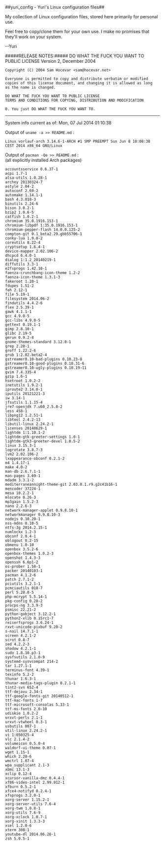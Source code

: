 ##yuri_config - Yuri's Linux configuration files##

My collection of Linux configuration files, stored here primarily for personal use.

Feel free to copy/clone them for your own use.  I make no promises that they'll work on your system.

--Yuri

#####RELEASE NOTES:#####
    DO WHAT THE FUCK YOU WANT TO PUBLIC LICENSE
    Version 2, December 2004

    Copyright (C) 2004 Sam Hocevar <sam@hocevar.net>

    Everyone is permitted to copy and distribute verbatim or modified
    copies of this license document, and changing it is allowed as long
    as the name is changed.

    DO WHAT THE FUCK YOU WANT TO PUBLIC LICENSE
    TERMS AND CONDITIONS FOR COPYING, DISTRIBUTION AND MODIFICATION

    0. You just DO WHAT THE FUCK YOU WANT TO.

---------------------------------------------
<!--- cut_here - data below is auto-generated by update-yuri_config.sh --->
System info current as of: Mon, 07 Jul 2014  01:10:38

Output of `uname -a >> README.md` :

    Linux vorlauf-arch 3.14.6-1-ARCH #1 SMP PREEMPT Sun Jun 8 10:08:38 CEST 2014 x86_64 GNU/Linux

Output of `pacman -Qe >> README.md` :<br>
(all explicitly installed Arch packages)

    accountsservice 0.6.37-1
    acpi 1.7-1
    alsa-utils 1.0.28-1
    archey 20130324-7
    astyle 2.04-2
    autoconf 2.69-2
    automake 1.14.1-1
    bash 4.3.018-3
    binutils 2.24-6
    bison 3.0.2-1
    bzip2 1.0.6-5
    catfish 1.0.2-1
    chromium 35.0.1916.153-1
    chromium-libpdf 1:35.0.1916.153-1
    chromium-pepper-flash 14.0.0.125-2
    compton-git 0.1_beta2.29.gbb55706-1
    conky-lua 1.9.0-2
    coreutils 8.22-4
    cryptsetup 1.6.4-1
    device-mapper 2.02.106-2
    dhcpcd 6.4.0-1
    dialog 1:1.2_20140219-1
    diffutils 3.3-1
    e2fsprogs 1.42.10-1
    faenza-crunchbang-icon-theme 1.2-2
    faenza-icon-theme 1.3.1-3
    fakeroot 1.20-1
    fdupes 1.51-2
    feh 2.12-1
    file 5.19-1
    filesystem 2014.06-2
    findutils 4.4.2-6
    flex 2.5.39-1
    gawk 4.1.1-1
    gcc 4.9.0-5
    gcc-libs 4.9.0-5
    gettext 0.19.1-1
    gimp 2.8.10-1
    glibc 2.19-5
    gmrun 0.9.2-4
    gnome-themes-standard 3.12.0-1
    grep 2.20-1
    groff 1.22.2-6
    grub 1:2.02.beta2-4
    gstreamer0.10-bad-plugins 0.10.23-8
    gstreamer0.10-good-plugins 0.10.31-6
    gstreamer0.10-ugly-plugins 0.10.19-11
    gvim 7.4.335-4
    gzip 1.6-1
    hsetroot 1.0.2-2
    inetutils 1.9.2-1
    iproute2 3.14.0-1
    iputils 20121221-3
    iw 3.14-1
    jfsutils 1.1.15-4
    jre7-openjdk 7.u60_2.5.0-2
    less 458-1
    libpng12 1.2.51-1
    libtool 2.4.2-13
    libutil-linux 2.24.2-1
    licenses 20140629-1
    lightdm 1:1.10.1-2
    lightdm-gtk-greeter-settings 1.0-1
    lightdm-gtk3-greeter-devel 1.8.5-2
    linux 3.15.3-1
    logrotate 3.8.7-3
    lvm2 2.02.106-2
    lxappearance-obconf 0.2.1-2
    m4 1.4.17-1
    make 4.0-2
    man-db 2.6.7.1-1
    man-pages 3.69-1
    mdadm 3.3.1-2
    mediterraneannight-theme-git 2.03.0.1.r9.g2c41b16-1
    mencoder 37224-1
    mesa 10.2.2-1
    mlocate 0.26-3
    mp3gain 1.5.2-3
    nano 2.2.6-3
    network-manager-applet 0.9.8.10-1
    networkmanager 0.9.8.10-3
    nodejs 0.10.29-1
    nss-mdns 0.10-5
    ntfs-3g 2014.2.15-1
    numlockx 1.2-3
    obconf 2.0.4-1
    oblogout 0.2-15
    obmenu 1.0-10
    openbox 3.5.2-6
    openbox-themes 1.0.2-3
    openshot 1.4.3-3
    openssh 6.6p1-2
    os-prober 1.58-1
    packer 20140103-1
    pacman 4.1.2-6
    patch 2.7.1-2
    pciutils 3.2.1-1
    pcmciautils 018-7
    perl 5.20.0-5
    php-mcrypt 5.5.14-1
    pkg-config 0.28-2
    procps-ng 3.3.9-3
    psmisc 22.21-2
    python-gobject 3.12.2-1
    python2-xlib 0.15rc1-7
    reiserfsprogs 3.6.24-1
    rxvt-unicode-pixbuf 9.20-2
    s-nail 14.7.1-1
    screen 4.2.1-2
    scrot 0.8-7
    sed 4.2.2-3
    shadow 4.2.1-1
    sudo 1.8.10.p3-1
    sysfsutils 2.1.0-9
    systemd-sysvcompat 214-2
    tar 1.27.1-1
    terminus-font 4.39-1
    texinfo 5.2-2
    thunar 1.6.3-1
    thunar-media-tags-plugin 0.2.1-1
    tint2-svn 652-4
    ttf-dejavu 2.34-1
    ttf-google-fonts-git 20140512-1
    ttf-mac-fonts 1-7
    ttf-microsoft-consolas 5.33-1
    ttf-ms-fonts 2.0-10
    udiskie 1.0.2-2
    urxvt-perls 2.1-1
    urxvt-vtwheel 0.3-1
    usbutils 007-1
    util-linux 2.24.2-1
    vi 1:050325-4
    vlc 2.1.4-2
    volumeicon 0.5.0-4
    waldorf-ui-theme 0.07-1
    wget 1.15-1
    which 2.20-6
    wmctrl 1.07-4
    wpa_supplicant 2.1-3
    xbmc 13.1-3
    xclip 0.12-4
    xcursor-vanilla-dmz 0.4.4-1
    xf86-video-intel 2.99.912-1
    xfburn 0.5.2-1
    xfce4-notifyd 0.2.4-1
    xfsprogs 3.2.0-1
    xorg-server 1.15.2-1
    xorg-server-utils 7.6-4
    xorg-twm 1.0.8-1
    xorg-utils 7.6-9
    xorg-xclock 1.0.7-1
    xorg-xinit 1.3.3-3
    xsel 1.2.0-6
    xterm 308-1
    youtube-dl 2014.06.26-1
    zsh 5.0.5-1
